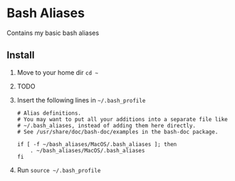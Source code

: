 Bash Aliases
============

Contains my basic bash aliases

## Install

1. Move to your home dir `cd ~`
2. TODO
3. Insert the following lines in `~/.bash_profile`

    ```
    # Alias definitions.
    # You may want to put all your additions into a separate file like
    # ~/.bash_aliases, instead of adding them here directly.
    # See /usr/share/doc/bash-doc/examples in the bash-doc package.
    
    if [ -f ~/bash_aliases/MacOS/.bash_aliases ]; then
        . ~/bash_aliases/MacOS/.bash_aliases
    fi
    ```

4. Run `source ~/.bash_profile`
